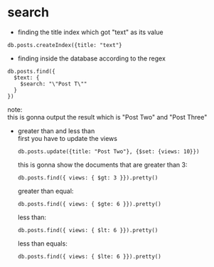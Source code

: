 # search

- finding the title index which got "text" as its value

```
db.posts.createIndex({title: "text"}
```

- finding inside the database according to the regex

```
db.posts.find({
  $text: {
    $search: "\"Post T\""
  }
})
```

note:
<br>
this is gonna output the result which is "Post Two" and "Post Three"

- greater than and less than
  <br>
  first you have to update the views

  ```
  db.posts.update({title: "Post Two"}, {$set: {views: 10}})
  ```

  this is gonna show the documents that are greater than 3:

  ```
  db.posts.find({ views: { $gt: 3 }}).pretty()
  ```

  greater than equal:

  ```
  db.posts.find({ views: { $gte: 6 }}).pretty()
  ```

  less than:

  ```
  db.posts.find({ views: { $lt: 6 }}).pretty()
  ```

  less than equals:

  ```
  db.posts.find({ views: { $lte: 6 }}).pretty()
  ```
